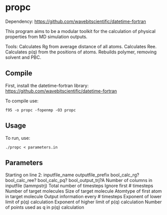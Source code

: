 # propc

Dependency: https://github.com/wavebitscientific/datetime-fortran

This program aims to be a modular toolkit for the calculation of physical properties from MD simulation outputs.

Tools:
Calculates Rg from average distance of all atoms.
Calculates Ree.
Calculates p(q) from the positions of atoms.
Rebuilds polymer, removing solvent and PBC.

## Compile

First, install the datetime-fortran library: https://github.com/wavebitscientific/datetime-fortran

To compile use:

```
f95 -o propc -fopenmp -O3 propc
```

## Usage

To run, use:
```
./propc < parameters.in
```

## Parameters

Starting on line 2:
inputfile_name
outputfile_prefix
bool_calc_rg?
bool_calc_ree?
bool_calc_pq?
bool_output_trj?A
Number of columns in inputfile (lammpstrj)
Total number of timesteps
Ignore first # timesteps
Number of target molecules
Size of target molecule
Atomtype of first atom in target molecule
Output information every # timesteps
Exponent of lower limit of p(q) calculation
Exponent of higher limit of p(q) calculation
Number of points used as q in p(q) calculation

